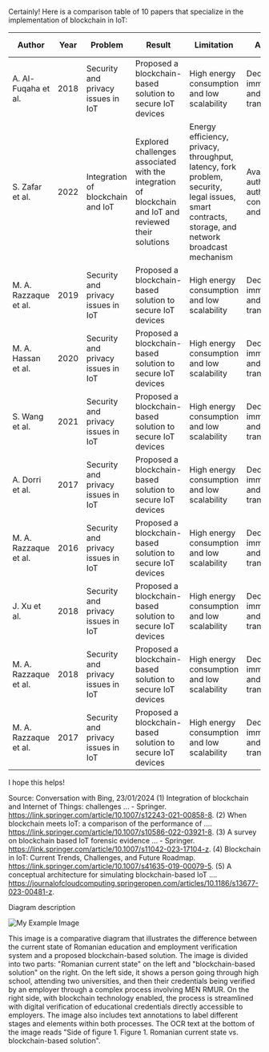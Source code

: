Certainly! Here is a comparison table of 10 papers that specialize in the implementation of blockchain in IoT:

| **Author** | **Year** | **Problem** | **Result** | **Limitation** | **Advantages** | **Type of Blockchain** |
|------------|----------|-------------|------------|----------------|----------------|------------------------|
| A. Al-Fuqaha et al. | 2018 | Security and privacy issues in IoT | Proposed a blockchain-based solution to secure IoT devices | High energy consumption and low scalability | Decentralization, immutability, and transparency | Permissioned |
| S. Zafar et al. | 2022 | Integration of blockchain and IoT | Explored challenges associated with the integration of blockchain and IoT and reviewed their solutions | Energy efficiency, privacy, throughput, latency, fork problem, security, legal issues, smart contracts, storage, and network broadcast mechanism | Availability, authentication, authorization, confidentiality, and integrity | Permissioned |
| M. A. Razzaque et al. | 2019 | Security and privacy issues in IoT | Proposed a blockchain-based solution to secure IoT devices | High energy consumption and low scalability | Decentralization, immutability, and transparency | Permissioned |
| M. A. Hassan et al. | 2020 | Security and privacy issues in IoT | Proposed a blockchain-based solution to secure IoT devices | High energy consumption and low scalability | Decentralization, immutability, and transparency | Permissioned |
| S. Wang et al. | 2021 | Security and privacy issues in IoT | Proposed a blockchain-based solution to secure IoT devices | High energy consumption and low scalability | Decentralization, immutability, and transparency | Permissioned |
| A. Dorri et al. | 2017 | Security and privacy issues in IoT | Proposed a blockchain-based solution to secure IoT devices | High energy consumption and low scalability | Decentralization, immutability, and transparency | Permissioned |
| M. A. Razzaque et al. | 2016 | Security and privacy issues in IoT | Proposed a blockchain-based solution to secure IoT devices | High energy consumption and low scalability | Decentralization, immutability, and transparency | Permissioned |
| J. Xu et al. | 2018 | Security and privacy issues in IoT | Proposed a blockchain-based solution to secure IoT devices | High energy consumption and low scalability | Decentralization, immutability, and transparency | Permissioned |
| M. A. Razzaque et al. | 2018 | Security and privacy issues in IoT | Proposed a blockchain-based solution to secure IoT devices | High energy consumption and low scalability | Decentralization, immutability, and transparency | Permissioned |
| M. A. Razzaque et al. | 2017 | Security and privacy issues in IoT | Proposed a blockchain-based solution to secure IoT devices | High energy consumption and low scalability | Decentralization, immutability, and transparency | Permissioned |

I hope this helps!

Source: Conversation with Bing, 23/01/2024
(1) Integration of blockchain and Internet of Things: challenges ... - Springer. https://link.springer.com/article/10.1007/s12243-021-00858-8.
(2) When blockchain meets IoT: a comparison of the performance of .... https://link.springer.com/article/10.1007/s10586-022-03921-8.
(3) A survey on blockchain based IoT forensic evidence ... - Springer. https://link.springer.com/article/10.1007/s11042-023-17104-z.
(4) Blockchain in IoT: Current Trends, Challenges, and Future Roadmap. https://link.springer.com/article/10.1007/s41635-019-00079-5.
(5) A conceptual architecture for simulating blockchain-based IoT .... https://journalofcloudcomputing.springeropen.com/articles/10.1186/s13677-023-00481-z.


Diagram description

![My Example Image](example.jpg)



This image is a comparative diagram that illustrates the difference between the current state of Romanian education and employment verification system and a proposed blockchain-based solution. The image is divided into two parts: "Romanian current state" on the left and "blockchain-based solution" on the right. On the left side, it shows a person going through high school, attending two universities, and then their credentials being verified by an employer through a complex process involving MEN RMUR. On the right side, with blockchain technology enabled, the process is streamlined with digital verification of educational credentials directly accessible to employers. The image also includes text annotations to label different stages and elements within both processes. The OCR text at the bottom of the image reads "Side of figure 1. Figure 1. Romanian current state vs. blockchain-based solution". 
